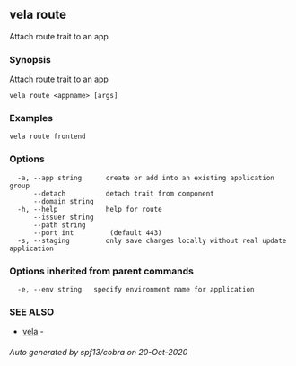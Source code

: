 ## vela route

Attach route trait to an app

### Synopsis

Attach route trait to an app

```
vela route <appname> [args]
```

### Examples

```
vela route frontend
```

### Options

```
  -a, --app string      create or add into an existing application group
      --detach          detach trait from component
      --domain string   
  -h, --help            help for route
      --issuer string   
      --path string     
      --port int         (default 443)
  -s, --staging         only save changes locally without real update application
```

### Options inherited from parent commands

```
  -e, --env string   specify environment name for application
```

### SEE ALSO

* [vela](vela.md)	 - 

###### Auto generated by spf13/cobra on 20-Oct-2020
